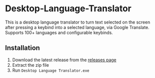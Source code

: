 # Desktop-Language-Translator
This is a desktop language translator to turn text selected on the screen after pressing a keybind into a selected language, via Google Translate. Supports 100+ languages and configurable keybinds.

## Installation

1. Download the latest release from the [releases page](https://github.com/raienelliston/Desktop-Language-Translator/releases/tag/stable)
2. Extract the zip file
3. Run `Desktop Language Translator.exe`
